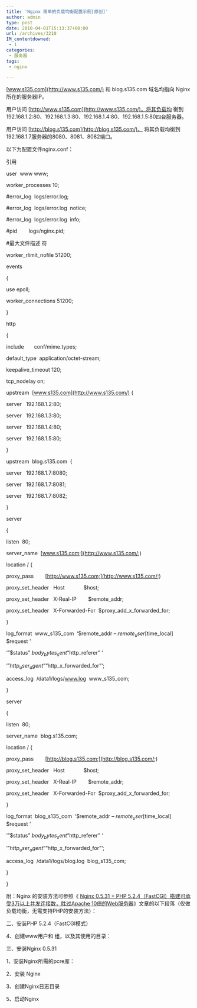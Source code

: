 ```yaml
---
title: 'Nginx 简单的负载均衡配置示例[原创]'
author: admin
type: post
date: 2010-04-01T15:13:37+00:00
url: /archives/3210
IM_contentdowned:
 - 1
categories:
 - 服务器
tags:
 - nginx

---
```

[www.s135.com](http://www.s135.com/) 和 blog.s135.com 域名均指向 Nginx 所在的服务器IP。

用户访问 [http://www.s135.com](http://www.s135.com/)，将其负载均 衡到192.168.1.2:80、192.168.1.3:80、192.168.1.4:80、192.168.1.5:80四台服务器。

用户访问 [http://blog.s135.com](http://blog.s135.com/)， 将其负载均衡到192.168.1.7服务器的8080、8081、8082端口。

以下为配置文件nginx.conf：

引用


user  www www;

worker_processes 10;


#error_log  logs/error.log;

#error_log  logs/error.log  notice;

#error_log  logs/error.log  info;


#pid        logs/nginx.pid;


#最大文件描述 符

worker_rlimit_nofile 51200;


events

{

use epoll;


worker_connections 51200;

}


http

{

include       conf/mime.types;

default_type  application/octet-stream;


keepalive_timeout 120;


tcp_nodelay on;


upstream  [www.s135.com](http://www.s135.com/) {

server   192.168.1.2:80;

server   192.168.1.3:80;

server   192.168.1.4:80;

server   192.168.1.5:80;

}


upstream  blog.s135.com  {

server   192.168.1.7:8080;

server   192.168.1.7:8081;

server   192.168.1.7:8082;

}


server

{

listen  80;

server_name  [www.s135.com;](http://www.s135.com/;)

location / {

proxy_pass        [http://www.s135.com;](http://www.s135.com/;)

proxy_set_header   Host             $host;

proxy_set_header   X-Real-IP        $remote_addr;

proxy_set_header   X-Forwarded-For  $proxy_add_x_forwarded_for;

}


log_format  www_s135_com  ‘$remote_addr – $remote_user [$time_local] $request ‘

‘”$status” $body_bytes_sent “$http_referer” ‘

‘”$http_user_agent” “$http_x_forwarded_for”‘;

access_log  /data1/logs/www.log  www_s135_com;

}


server

{

listen  80;

server_name  blog.s135.com;


location / {

proxy_pass        [http://blog.s135.com;](http://blog.s135.com/;)

proxy_set_header   Host             $host;

proxy_set_header   X-Real-IP        $remote_addr;

proxy_set_header   X-Forwarded-For  $proxy_add_x_forwarded_for;

}


log_format  blog_s135_com  ‘$remote_addr – $remote_user [$time_local] $request ‘

‘”$status” $body_bytes_sent “$http_referer” ‘

‘”$http_user_agent” “$http_x_forwarded_for”‘;

access_log  /data1/logs/blog.log  blog_s135_com;

}

}


附：Nginx 的安装方法可参照《 [Nginx 0.5.31 + PHP 5.2.4（FastCGI）搭建可承受3万以上并发连接数，胜过Apache 10倍的Web服务器](http://blog.s135.com/read.php/297.htm)》文章的以下段落（仅做负载均衡，无需支持PHP的安装方法）：

二、安装PHP 5.2.4（FastCGI模式）

 4、创建www用户和 组，以及其使用的目录：

 三、安装Nginx 0.5.31

 1、安装Nginx所需的pcre库：

 2、安装 Nginx

 3、创建Nginx日志目录

 5、启动Nginx